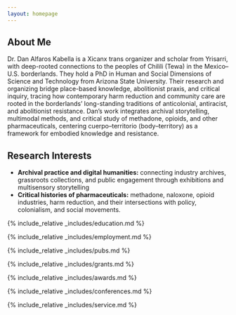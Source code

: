 ```yaml
---
layout: homepage
---
```


## About Me

Dr. Dan Alfaros Kabella is a Xicanx trans organizer and scholar from Yrisarri, with deep-rooted connections to the peoples of Chilili (Tewa) in the Mexico–U.S. borderlands. They hold a PhD in Human and Social Dimensions of Science and Technology from Arizona State University. Their research and organizing bridge place-based knowledge, abolitionist praxis, and critical inquiry, tracing how contemporary harm reduction and community care are rooted in the borderlands’ long-standing traditions of anticolonial, antiracist, and abolitionist resistance. Dan’s work integrates archival storytelling, multimodal methods, and critical study of methadone, opioids, and other pharmaceuticals, centering cuerpo–territorio (body–territory) as a framework for embodied knowledge and resistance.

## Research Interests

- <strong>Archival practice and digital humanities:</strong> connecting industry archives, grassroots collections, and public engagement through exhibitions and multisensory storytelling
- <strong>Critical histories of pharmaceuticals:</strong> methadone, naloxone, opioid industries, harm reduction, and their intersections with policy, colonialism, and social movements.

{% include_relative _includes/education.md %}

{% include_relative _includes/employment.md %}

{% include_relative _includes/pubs.md %}

<!--{% include_relative _includes/art.md %}--> <!-- you can escape this line if you don't have any art examples -->

{% include_relative _includes/grants.md %}

{% include_relative _includes/awards.md %}

{% include_relative _includes/conferences.md %}

{% include_relative _includes/service.md %}
